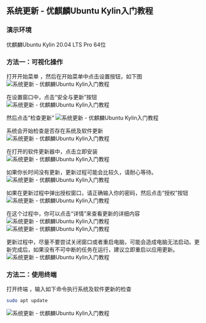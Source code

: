 ## 系统更新 - 优麒麟Ubuntu Kylin入门教程

### 演示环境

优麒麟Ubuntu Kylin 20.04 LTS Pro 64位

### 方法一：可视化操作

打开开始菜单 ，然后在开始菜单中点击设置按钮，如下图
![系统更新 - 优麒麟Ubuntu Kylin入门教程](/ubuntukylin/assets/images/2021/07/26/v2-da7e52a6cb528f9ca1d572fd6121563c_b.png)

在设置窗口中，点击“安全与更新”按钮
![系统更新 - 优麒麟Ubuntu Kylin入门教程](/ubuntukylin/assets/images/2021/07/26/v2-5c21d989b3b3dab8fd294c6461258091_b.png)

然后点击“检查更新”
![系统更新 - 优麒麟Ubuntu Kylin入门教程](/ubuntukylin/assets/images/2021/07/26/v2-7d29e2eb774607fc4339f4d434def4d0_b.png)

系统会开始检查是否存在系统及软件更新
![系统更新 - 优麒麟Ubuntu Kylin入门教程](/ubuntukylin/assets/images/2021/07/26/v2-9ed0635975c6c8a4bb77e3a9ee9c258a_b.png)

在打开的软件更新器中，点击立即安装
![系统更新 - 优麒麟Ubuntu Kylin入门教程](/ubuntukylin/assets/images/2021/07/26/v2-0261be3dd97b14185a2ecc2abbefd8a4_b.png)

如果你长时间没有更新，更新过程可能会比较久，请耐心等待。
![系统更新 - 优麒麟Ubuntu Kylin入门教程](/ubuntukylin/assets/images/2021/07/26/v2-02f57f26a5a51c3ec4f611f62a104be6_b.png)

如果在更新过程中弹出授权窗口，请正确输入你的密码，然后点击“授权”按钮
![系统更新 - 优麒麟Ubuntu Kylin入门教程](/ubuntukylin/assets/images/2021/07/26/v2-d595f26782258fcf988453879d0e3144_b.png)

在这个过程中，你可以点击“详情”来查看更新的详细内容
![系统更新 - 优麒麟Ubuntu Kylin入门教程](/ubuntukylin/assets/images/2021/07/26/v2-b0ae12e54d44a120a85376d61c2591cb_b.png)
![系统更新 - 优麒麟Ubuntu Kylin入门教程](/ubuntukylin/assets/images/2021/07/26/v2-ee7e20b86fc4184b66499511846b1f04_b.png)

更新过程中，尽量不要尝试关闭窗口或者重启电脑，可能会造成电脑无法启动。更新完成后，如果没有不可中断的任务在运行，建议立即重启以应用更新。
![系统更新 - 优麒麟Ubuntu Kylin入门教程](/ubuntukylin/assets/images/2021/07/26/v2-21a594f8f1414475cefe52031a565f56_b.png)

### 方法二：使用终端

打开终端 ，输入如下命令执行系统及软件更新的检查
```bash
sudo apt update
```
![系统更新 - 优麒麟Ubuntu Kylin入门教程](/ubuntukylin/assets/images/2021/07/26/v2-d47536b10ee85751d00ba7f69acd7e4e_b.png)